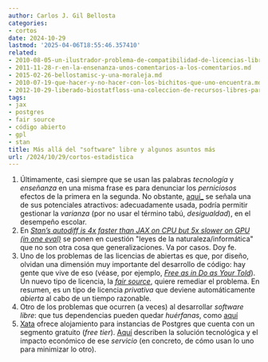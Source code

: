 ```yaml
---
author: Carlos J. Gil Bellosta
categories:
- cortos
date: 2024-10-29
lastmod: '2025-04-06T18:55:46.357410'
related:
- 2010-08-05-un-ilustrador-problema-de-compatibilidad-de-licencias-libres.md
- 2011-11-28-r-en-la-ensenanza-unos-comentarios-a-los-comentarios.md
- 2015-02-26-bellostamisc-y-una-moraleja.md
- 2010-07-19-que-hacer-y-no-hacer-con-los-bichitos-que-uno-encuentra.md
- 2012-10-29-liberado-biostatfloss-una-coleccion-de-recursos-libres-para-la-bioestadistica-y-la-epidemiologia.md
tags:
- jax
- postgres
- fair source
- código abierto
- gpl
- stan
title: Más allá del "software" libre y algunos asuntos más
url: /2024/10/29/cortos-estadistica
---
```


1. Últimamente, casi siempre que se usan las palabras _tecnología_ y _enseñanza_ en una misma frase es para denunciar los _perniciosos_ efectos de la primera en la segunda. No obstante, [aquí_](https://nadaesgratis.es/cabrales/puede-servir-la-tecnologia-para-mejorar-la-atencion-a-la-diversidad-escolar) se señala una de sus potenciales atractivos: adecuadamente usada, podría permitir gestionar la _varianza_ (por no usar el término tabú, _desigualdad_), en el desempeño escolar.
1. En [_Stan’s autodiff is 4x faster than JAX on CPU but 5x slower on GPU (in one eval)_](https://statmodeling.stat.columbia.edu/2024/09/25/stan-faster-than-jax-on-cpu/) se ponen en cuestión "leyes de la naturaleza/informática" que no son otra cosa que generalizaciones. Va por casos. Doy fe.
1. Uno de los problemas de las licencias de abiertas es que, por diseño, olvidan una dimensión muy importante del desarrollo de código: hay gente que vive de eso (véase, por ejemplo, [_Free as in Do as Your Told_](https://marktarver.com/free-as-in-do-as-your-told.html)). Un nuevo tipo de licencia, la [_fair source_](https://simonwillison.net/2024/Oct/9/the-fair-source-definition/), quiere remediar el problema. En resumen, es un tipo de licencia _privativa_ que deviene automáticamente _abierta_ al cabo de un tiempo razonable.
1. Otro de los problemas que ocurren (a veces) al desarrollar _software libre_: que tus dependencias pueden quedar _huérfanas_, como [aquí](https://blog.schochastics.net/posts/2024-10-10_tales-from-os-dev-002/)
1. [Xata](https://xata.io/) ofrece alojamiento para instancias de Postgres que cuenta con un segmento gratuito (_free tier_). [Aquí](https://xata.io/blog/postgres-free-tier) describen la solución tecnológica y el impacto económico de ese _servicio_ (en concreto, de cómo usan lo uno para minimizar lo otro).
